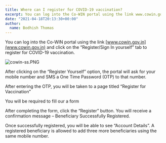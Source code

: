```yaml
---
title: Where can I register for COVID-19 vaccination?
excerpt: You can log into the Co-WIN portal using the link www.cowin.gov.in and click on the “Register/Sign In yourself” tab to register for COVID-19 vaccination.
date: "2021-04-18T20:13:30+00:00"
author:
  name: Bodhish Thomas
---
```


You can log into the Co-WIN portal using the link [www.cowin.gov.in](www.cowin.gov.in) and click on the “Register/Sign In yourself” tab to register for COVID-19 vaccination.


![cowin-ss.PNG](https://editor.cowinindia.org/rails/active_storage/blobs/redirect/eyJfcmFpbHMiOnsibWVzc2FnZSI6IkJBaHBCZz09IiwiZXhwIjpudWxsLCJwdXIiOiJibG9iX2lkIn19--b555659954b9c9f9537b7d8d510d08e0b61dd950/cowin-ss.PNG)


After clicking on the “Register Yourself” option, the portal will ask for your mobile number and SMS a One Time Password (OTP) to that number.

After entering the OTP, you will be taken to a page titled “Register for Vaccination”

You will be required to fill our a form

After completing the form, click the “Register” button. You will receive a confirmation message – Beneficiary Successfully Registered.

Once successfully registered, you will be able to see “Account Details”. A registered beneficiary is allowed to add three more beneficiaries using the same mobile number.
